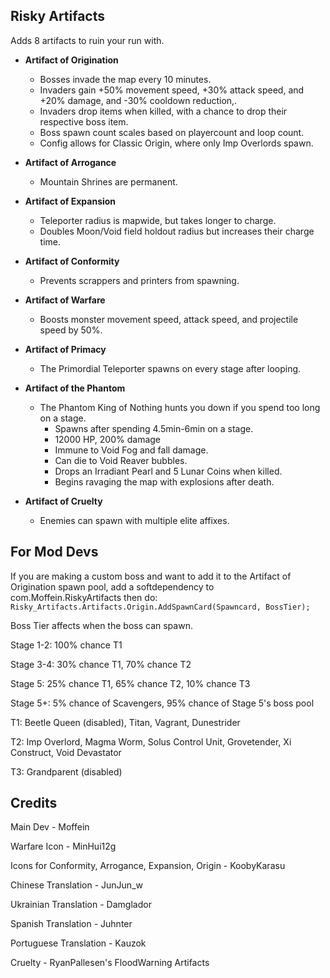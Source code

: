 ## Risky Artifacts
Adds 8 artifacts to ruin your run with.

- **Artifact of Origination**
	- Bosses invade the map every 10 minutes.
	- Invaders gain +50% movement speed, +30% attack speed, and +20% damage, and -30% cooldown reduction,.
	- Invaders drop items when killed, with a chance to drop their respective boss item.
	- Boss spawn count scales based on playercount and loop count.
	- Config allows for Classic Origin, where only Imp Overlords spawn.

- **Artifact of Arrogance**
	- Mountain Shrines are permanent.
	
- **Artifact of Expansion**
	- Teleporter radius is mapwide, but takes longer to charge.
	- Doubles Moon/Void field holdout radius but increases their charge time.

- **Artifact of Conformity**
	- Prevents scrappers and printers from spawning.
	
- **Artifact of Warfare**
	- Boosts monster movement speed, attack speed, and projectile speed by 50%.
	
- **Artifact of Primacy**
	- The Primordial Teleporter spawns on every stage after looping. 
	
- **Artifact of the Phantom**
	- The Phantom King of Nothing hunts you down if you spend too long on a stage.
		- Spawns after spending 4.5min-6min on a stage.
		- 12000 HP, 200% damage
		- Immune to Void Fog and fall damage.
		- Can die to Void Reaver bubbles.
		- Drops an Irradiant Pearl and 5 Lunar Coins when killed.
		- Begins ravaging the map with explosions after death.
		
- **Artifact of Cruelty**
	- Enemies can spawn with multiple elite affixes.
	
## For Mod Devs
If you are making a custom boss and want to add it to the Artifact of Origination spawn pool, add a softdependency to com.Moffein.RiskyArtifacts then do:
`Risky_Artifacts.Artifacts.Origin.AddSpawnCard(Spawncard, BossTier);`

Boss Tier affects when the boss can spawn.

Stage 1-2: 100% chance T1

Stage 3-4: 30% chance T1, 70% chance T2

Stage 5: 25% chance T1, 65% chance T2, 10% chance T3

Stage 5+: 5% chance of Scavengers, 95% chance of Stage 5's boss pool


T1: Beetle Queen (disabled), Titan, Vagrant, Dunestrider

T2: Imp Overlord, Magma Worm, Solus Control Unit, Grovetender, Xi Construct, Void Devastator

T3: Grandparent (disabled)

## Credits

Main Dev - Moffein

Warfare Icon - MinHui12g

Icons for Conformity, Arrogance, Expansion, Origin - KoobyKarasu

Chinese Translation - JunJun_w

Ukrainian Translation - Damglador

Spanish Translation - Juhnter

Portuguese Translation - Kauzok

Cruelty - RyanPallesen's FloodWarning Artifacts
